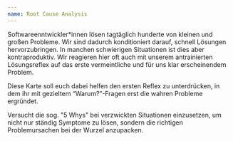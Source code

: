 ```yaml
---
name: Root Cause Analysis
---
```

Softwareenntwickler*innen lösen tagtäglich hunderte von kleinen und großen Probleme. Wir sind dadurch konditioniert darauf, schnell Lösungen hervorzubringen. In manchen schwierigen Situationen ist dies aber kontraproduktiv. Wir reagieren hier oft auch mit unserem antrainierten Lösungsreflex auf das erste vermeintliche und für uns klar erscheinendem Problem.

Diese Karte soll euch dabei helfen den ersten Reflex zu unterdrücken, in dem ihr mit gezieltem <q>Warum?</q>-Fragen erst die wahren Probleme ergründet.

Versucht die sog. "5 Whys" bei verzwickten Situationen einzusetzen, um nicht nur ständig Symptome zu lösen, sondern die richtigen Problemursachen bei der Wurzel anzupacken.